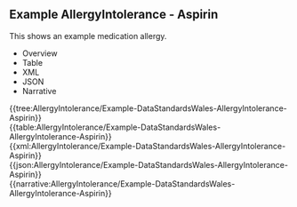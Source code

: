 <div class="warning"><span class="ClinicalWarn"></span></div>

## Example AllergyIntolerance - Aspirin
This shows an example medication allergy.

<div class="tab-wrap">
  <ul class="tab-head">
    <li class="tablink" onclick="openCity(this,'tabtree')" data-target="tabtree">
      Overview
    </li>
    <li class="tablink" onclick="openCity(this,'tabtable')" data-target="tabtable">
      Table
    </li>
    <li class="tablink tab-active" onclick="openCity(this,'tabxml')" data-target="tabxml">
      XML
    </li>    
    <li class="tablink" onclick="openCity(this,'tabjson')" data-target="tabjson">
      JSON
    </li>    
    <li class="tablink" onclick="openCity(this,'tabnarrative')" data-target="tabnarrative">
      Narrative
    </li>
  </ul>
  <div class="tab-main">
    <div id="tabtree" class="tabcontent">
      {{tree:AllergyIntolerance/Example-DataStandardsWales-AllergyIntolerance-Aspirin}}
    </div>
    <div id="tabtable" class="tabcontent">
      {{table:AllergyIntolerance/Example-DataStandardsWales-AllergyIntolerance-Aspirin}}
    </div>       
    <div id="tabxml" class="tabcontent active">      
      {{xml:AllergyIntolerance/Example-DataStandardsWales-AllergyIntolerance-Aspirin}}
    </div>
    <div id="tabjson" class="tabcontent">
      {{json:AllergyIntolerance/Example-DataStandardsWales-AllergyIntolerance-Aspirin}}
    </div>       
    <div id="tabnarrative" class="tabcontent">
      {{narrative:AllergyIntolerance/Example-DataStandardsWales-AllergyIntolerance-Aspirin}}
    </div>  
  </div>
</div>